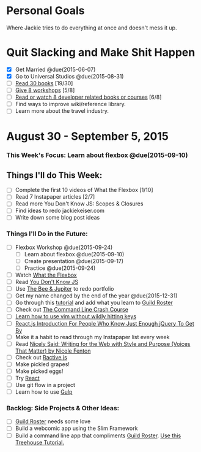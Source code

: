 Personal Goals
==============

Where Jackie tries to do everything at once and doesn't mess it up.

# Quit Slacking and Make Shit Happen
- [x] Get Married @due(2015-06-07)
- [x] Go to Universal Studios @due(2015-08-31)
- [ ] [Read 30 books](lists/books.md) [19/30]
- [ ] [Give 8 workshops](lists/workshops.md) [5/8]
- [ ] [Read or watch 8 developer related books or courses](lists/learning.md) [6/8]
- [ ] Find ways to improve wiki/reference library.
- [ ] Learn more about the travel industry.

# August 30 - September 5, 2015

### This Week's Focus: Learn about flexbox @due(2015-09-10)

## Things I'll do This Week:
- [ ] Complete the first 10 videos of What the Flexbox [1/10]
- [ ] Read 7 Instapaper articles [2/7]
- [ ] Read more You Don't Know JS: Scopes & Closures
- [ ] Find ideas to redo jackiekeiser.com
- [ ] Write down some blog post ideas

### Things I'll Do in the Future:
- [ ] Flexbox Workshop @due(2015-09-24)
    - [ ] Learn about flexbox @due(2015-09-10)
    - [ ] Create presentation @due(2015-09-17)
    - [ ] Practice @due(2015-09-24)
- [ ] Watch [What the Flexbox](http://flexbox.io/)
- [ ] Read [You Don't Know JS](https://github.com/getify/You-Dont-Know-JS)
- [ ] Use [The Bee & Jupiter](http://femmebot.github.io/google-type/) to redo portfolio
- [ ] Get my name changed by the end of the year @due(2015-12-31)
- [ ] Go through this [tutorial](http://code.tutsplus.com/tutorials/create-a-simple-shopping-cart-using-angularjs-part-1--cms-23535) and add what you learn to [Guild Roster](https://github.com/MongooseDoom/guild-roster)
- [ ] Check out [The Command Line Crash Course](http://cli.learncodethehardway.org/book/)
- [ ] [Learn how to use vim without wildly hitting keys](https://scotch.io/tutorials/getting-started-with-vim-an-interactive-guide)
- [ ] [React.js Introduction For People Who Know Just Enough jQuery To Get By](http://reactfordesigners.com/labs/reactjs-introduction-for-people-who-know-just-enough-jquery-to-get-by/)
- [ ] Make it a habit to read through my Instapaper list every week
- [ ] Read [Nicely Said: Writing for the Web with Style and Purpose (Voices That Matter) by Nicole Fenton](http://amzn.com/B00KFGCD1I)
- [ ] Check out [Ractive.js](http://www.ractivejs.org/)
- [ ] Make pickled grapes!
- [ ] Make picked eggs!
- [ ] Try [React](https://facebook.github.io/react/index.html)
- [ ] Use git flow in a project
- [ ] Learn how to use [Gulp](http://gulpjs.com)

### Backlog: Side Projects & Other Ideas:
- [ ] [Guild Roster](https://github.com/MongooseDoom/guild-roster) needs some love
- [ ] Build a webcomic app using the Slim Framework
- [ ] Build a command line app that compliments [Guild Roster](https://github.com/MongooseDoom/guild-roster). [Use this Treehouse Tutorial.](http://teamtreehouse.com/library/nodejs-basics)
